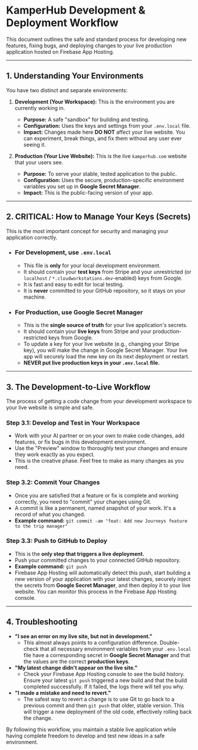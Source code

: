 # KamperHub Development & Deployment Workflow

This document outlines the safe and standard process for developing new features, fixing bugs, and deploying changes to your live production application hosted on Firebase App Hosting.

---

## **1. Understanding Your Environments**

You have two distinct and separate environments:

1.  **Development (Your Workspace):** This is the environment you are currently working in.
    *   **Purpose:** A safe "sandbox" for building and testing.
    *   **Configuration:** Uses the keys and settings from your `.env.local` file.
    *   **Impact:** Changes made here **DO NOT** affect your live website. You can experiment, break things, and fix them without any user ever seeing it.

2.  **Production (Your Live Website):** This is the live `kamperhub.com` website that your users see.
    *   **Purpose:** To serve your stable, tested application to the public.
    *   **Configuration:** Uses the secure, production-specific environment variables you set up in **Google Secret Manager**.
    *   **Impact:** This is the public-facing version of your app.

---

## **2. CRITICAL: How to Manage Your Keys (Secrets)**

This is the most important concept for security and managing your application correctly.

*   ### **For Development, use `.env.local`**
    *   This file is **only** for your local development environment.
    *   It should contain your **test keys** from Stripe and your unrestricted (or `localhost` / `*.cloudworkstations.dev`-enabled) keys from Google.
    *   It is fast and easy to edit for local testing.
    *   It is **never** committed to your GitHub repository, so it stays on your machine.

*   ### **For Production, use Google Secret Manager**
    *   This is the **single source of truth** for your live application's secrets.
    *   It should contain your **live keys** from Stripe and your production-restricted keys from Google.
    *   To update a key for your live website (e.g., changing your Stripe key), you will make the change in Google Secret Manager. Your live app will securely load the new key on its next deployment or restart.
    *   **NEVER put live production keys in your `.env.local` file.**

---

## **3. The Development-to-Live Workflow**

The process of getting a code change from your development workspace to your live website is simple and safe.

### **Step 3.1: Develop and Test in Your Workspace**

*   Work with your AI partner or on your own to make code changes, add features, or fix bugs in this development environment.
*   Use the "Preview" window to thoroughly test your changes and ensure they work exactly as you expect.
*   This is the creative phase. Feel free to make as many changes as you need.

### **Step 3.2: Commit Your Changes**

*   Once you are satisfied that a feature or fix is complete and working correctly, you need to "commit" your changes using Git.
*   A commit is like a permanent, named snapshot of your work. It's a record of what you changed.
*   **Example command:** `git commit -am "feat: Add new Journeys feature to the trip manager"`

### **Step 3.3: Push to GitHub to Deploy**

*   This is the **only step that triggers a live deployment.**
*   Push your committed changes to your connected GitHub repository.
*   **Example command:** `git push`
*   Firebase App Hosting will automatically detect this push, start building a new version of your application with your latest changes, securely inject the secrets from **Google Secret Manager**, and then deploy it to your live website. You can monitor this process in the Firebase App Hosting console.

---

## **4. Troubleshooting**

*   **"I see an error on my live site, but not in development."**
    *   This almost always points to a configuration difference. Double-check that all necessary environment variables from your `.env.local` file have a corresponding secret in **Google Secret Manager** and that the values are the correct **production keys**.
*   **"My latest change didn't appear on the live site."**
    *   Check your Firebase App Hosting console to see the build history. Ensure your latest `git push` triggered a new build and that the build completed successfully. If it failed, the logs there will tell you why.
*   **"I made a mistake and need to revert."**
    *   The safest way to revert a change is to use Git to go back to a previous commit and then `git push` that older, stable version. This will trigger a new deployment of the old code, effectively rolling back the change.

By following this workflow, you maintain a stable live application while having complete freedom to develop and test new ideas in a safe environment.
